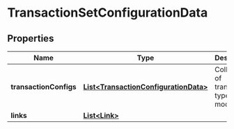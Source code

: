 

# TransactionSetConfigurationData

## Properties

Name | Type | Description | Notes
------------ | ------------- | ------------- | -------------
**transactionConfigs** | [**List&lt;TransactionConfigurationData&gt;**](TransactionConfigurationData.md) | Collection of transaction type models | 
**links** | [**List&lt;Link&gt;**](Link.md) |  |  [optional]



